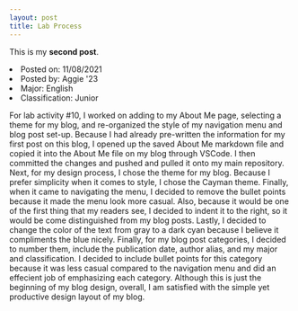 ```yaml
---
layout: post
title: Lab Process
---
```


This is my **second post**.
<li>Posted on: 11/08/2021</li>
<li>Posted by: Aggie '23</li>
<li>Major: English</li>
<li>Classification: Junior</li>

For lab activity #10, I worked on adding to my About Me page, selecting a theme for my blog, and re-organized the style of my navigation menu and blog post set-up. Because I had already pre-written the information for my first post on this blog, I opened up the saved About Me markdown file and copied it into the About Me file on my blog through VSCode. I then committed the changes and pushed and pulled it onto my main repository. Next, for my design process, I chose the theme for my blog. Because I prefer simplicity when it comes to style, I chose the Cayman theme. Finally, when it came to navigating the menu, I decided to remove the bullet points because it made the menu look more casual. Also, because it would be one of the first thing that my readers see, I decided to indent it to the right, so it would be come distinguished from my blog posts. Lastly, I decided to change the color of the text from gray to a dark cyan because I believe it compliments the blue nicely. Finally, for my blog post categories, I decided to number them, include the publication date, author alias, and my major and classification. I decided to include bullet points for this category because it was less casual compared to the navigation menu and did an effecient job of emphasizing each category. Although this is just the beginning of my blog design, overall, I am satisfied with the simple yet productive design layout of my blog.
